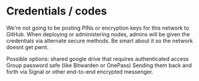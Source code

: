# Credentials / codes

We're not going to be posting PINs or encryption keys for this network to GitHub. When deploying or administering nodes, admins will be given the credentials via alternate secure methods. Be smart about it so the network doesnt get pwnt.

Possible options: shared google drive that requires authenticated access
Group password safe (like Bitwarden or OnePass)
Sending them back and forth via Signal or other end-to-end encrypted messenger.
